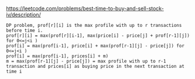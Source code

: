 https://leetcode.com/problems/best-time-to-buy-and-sell-stock-iv/description/  
```
DP problem, prof[r][i] is the max profile with up to r transactions before time i.
prof[r][i] = max(prof[r][i-1], max(price[i] - price[j] + prof[r-1][j]) for 0<=j<i ) 
prof[i] = max(prof[i-1], price[i] + max(prof[r-1][j] - price[j]) for 0<=j<i )  
prof[i] = max(prof[i-1], prices[i] + m)
m = max(prof[r-1][j] - price[j]) = max profile with up to r-1 transaction and prices[i] as buying price in the next transaction at time i
```